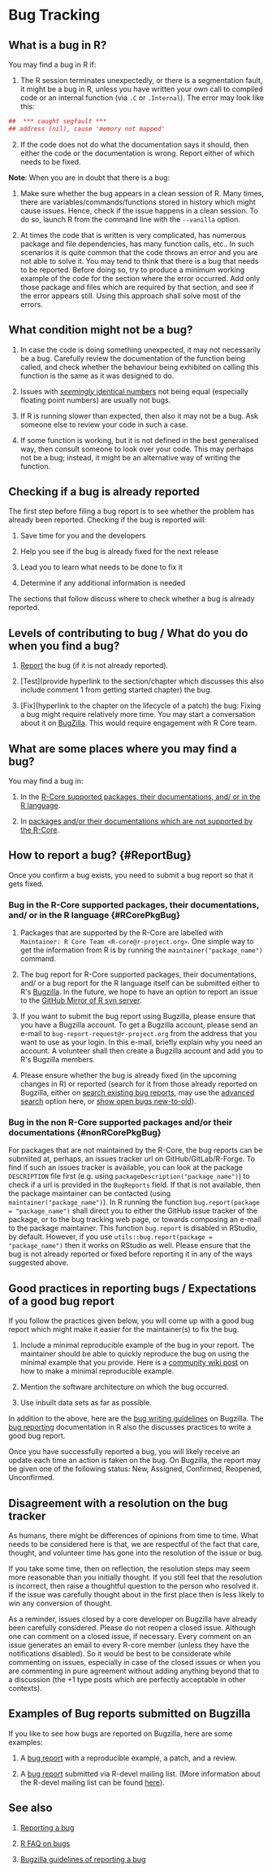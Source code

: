 # Bug Tracking

## What is a bug in R?

You may find a bug in R if:

1. The R session terminates unexpectedly, or there is a segmentation fault, it might be a bug in R, unless you have written your own call to compiled code or an internal function (via `.C` or `.Internal`). The error may look like this:


```r
##  *** caught segfault ***
## address (nil), cause 'memory not mapped'
```

2. If the code does not do what the documentation says it should, then either the code or the documentation is wrong. Report either of which needs to be fixed.

**Note**:
When you are in doubt that there is a bug:

1. Make sure whether the bug appears in a clean session of R. Many times, there are variables/commands/functions stored in history which might cause issues. Hence, check if the issue happens in a clean session. To do so, launch R from the command line with the `--vanilla` option. 

2. At times the code that is written is very complicated, has numerous package and file dependencies, has many function calls, etc.. In such scenarios it is quite common that the code throws an error and you are not able to solve it. You may tend to think that there is a bug that needs to be reported. Before doing so, try to produce a minimum working example of the code for the section where the error occurred. Add only those package and files which are required by that section, and see if the error appears still. Using this approach shall solve most of the errors.

## What condition might not be a bug?

1. In case the code is doing something unexpected, it may not necessarily be a bug. Carefully review the documentation of the function being called, and check whether the behaviour being exhibited on calling this function is the same as it was designed to do.

2. Issues with [_seemingly_ identical numbers](https://cran.r-project.org/doc/FAQ/R-FAQ.html#Why-doesn_0027t-R-think-these-numbers-are-equal_003f) not being equal (especially floating point numbers) are usually not bugs. 

3. If R is running slower than expected, then also it may not be a bug. Ask someone else to review your code in such a case.

4. If some function is working, but it is not defined in the best generalised way, then consult someone to look over your code. This may perhaps not be a bug; instead, it might be an alternative way of writing the function.

## Checking if a bug is already reported

The first step before filing a bug report is to see whether the problem has already been reported. Checking if the bug is reported will:

1. Save time for you and the developers

2. Help you see if the bug is already fixed for the next release

3. Lead you to learn what needs to be done to fix it

4. Determine if any additional information is needed

The sections that follow discuss where to check whether a bug is already reported.

## Levels of contributing to bug / What do you do when you find a bug?

1. [Report](#ReportBug) the bug (if it is not already reported).

2. [Test](provide hyperlink to the section/chapter which discusses this also include comment 1 from getting started chapter) the bug.

3. [Fix](hyperlink to the chapter on the lifecycle of a patch) the bug: Fixing a bug might require relatively more time. You may start a conversation about it on [BugZilla](https://bugs.r-project.org/bugzilla/index.cgi). This would require engagement with R Core team.

## What are some places where you may find a bug?

You may find a bug in:

1. In the [R-Core supported packages, their documentations, and/ or in the R language](#RCorePkgBug).

2. In [packages and/or their documentations which are not supported by the R-Core](#nonRCorePkgBug).

## How to report a bug? {#ReportBug}

Once you confirm a bug exists, you need to submit a bug report so that it gets fixed.

### Bug in the R-Core supported packages, their documentations, and/ or in the R language {#RCorePkgBug}

1. Packages that are supported by the R-Core are labelled with `Maintainer: R Core Team <R-core@r-project.org>`. One simple way to get the information from R is by running the `maintainer("package_name")` command.

2. The bug report for R-Core supported packages, their documentations, and/ or a bug report for the R language itself can be submitted either to R's [Bugzilla](https://bugs.r-project.org/bugzilla/). In the future, we hope to have an option to report an issue to the [GitHub Mirror of R svn server](https://github.com/r-devel/r-svn/issues).

3. If you want to submit the bug report using Bugzilla, please ensure that you have a Bugzilla account. To get a Bugzilla account, please send an e-mail to `bug-report-request@r-project.org` from the address that you want to use as your login. In this e-mail, briefly explain why you need an account. A volunteer shall then create a Bugzilla account and add you to R's Bugzilla members.

4. Please ensure whether the bug is already fixed (in the upcoming changes in R) or reported (search for it from those already reported on Bugzilla, either on [search existing bug reports](https://bugs.r-project.org/bugzilla/query.cgi), may use the [advanced search](https://bugs.r-project.org/bugzilla/query.cgi?format=advanced) option here,  or [show open bugs new-to-old](https://bugs.r-project.org/bugzilla/buglist.cgi?bug_file_loc_type=allwordssubstr&bug_status=NEW&bug_status=ASSIGNED&bug_status=CONFIRMED&bug_status=REOPENED&bug_status=UNCONFIRMED&bugidtype=include&chfieldto=Now&cmdtype=doit&emailassigned_to1=1&emailassigned_to2=1&emailcc2=1&emailreporter2=1&emailtype1=substring&emailtype2=substring&field0-0-0=noop&long_desc_type=substring&order=bugs.delta_ts%20desc&query_format=advanced&short_desc_type=allwordssubstr&type0-0-0=noop)).

### Bug in the non R-Core supported packages and/or their documentations {#nonRCorePkgBug}

For packages that are not maintained by the R-Core, the bug reports can be submiited at, perhaps, an issues tracker url on GitHub/GitLab/R-Forge. To find if such an issues tracker is available, you can look at the package `DESCRIPTION` file first (e.g. using `packageDescription("package_name")`) to check if a url is provided in the `BugReports` field. If that is not available, then the package maintainer can be contacted (using `maintainer("package_name")`). In R running the function `bug.report(package = "package_name")` shall direct you to either the GitHub issue tracker of the package, or to the bug tracking web page, or towards composing an e-mail to the package maintainer. This function `bug.report` is disabled in RStudio, by default. However, if you use `utils::bug.report(package = "package_name")` then it works on RStudio as well. Please ensure that the bug is not already reported or fixed before reporting it in any of the ways suggested above.

## Good practices in reporting bugs / Expectations of a good bug report

If you follow the practices given below, you will come up with a good bug report which might make it easier for the maintainer(s) to fix the bug.

1. Include a minimal reproducible example of the bug in your report. The maintainer should be able to quickly reproduce the bug on using the minimal example that you provide. Here is a [community wiki post](https://stackoverflow.com/questions/5963269/how-to-make-a-great-r-reproducible-example) on how to make a minimal reproducible example.

2. Mention the software architecture on which the bug occurred. 

3. Use inbuilt data sets as far as possible.

In addition to the above, here are the [bug writing guidelines](https://bugs.r-project.org/bugzilla/page.cgi?id=bug-writing.html) on Bugzilla. The [bug reporting](https://www.r-project.org/bugs.html#writing-a-good-bug-report) documentation in R also the discusses practices to write a good bug report.

Once you have successfully reported a bug, you will likely receive an update each time an action is taken on the bug. On Bugzilla, the report may be given one of the following status: New, Assigned, Confirmed, Reopened, Unconfirmed.

## Disagreement with a resolution on the bug tracker

As humans, there might be differences of opinions from time to time. What needs to be considered here is that, we are respectful of the fact that care, thought, and volunteer time has gone into the resolution of the issue or bug. 

If you take some time, then on reflection, the resolution steps may seem more reasonable than you initially thought. If you still feel that the resolution is incorrect, then raise a thoughtful question to the person who resolved it. If the issue was carefully thought about in the first place then is less likely to win any conversion of thought.

As a reminder, issues closed by a core developer on Bugzilla have already been carefully considered. Please do not reopen a closed issue. Although one can comment on a closed issue, if necessary. Every comment on an issue generates an email to every R-core member (unless they have the notifications disabled). So it would be best to be considerate while commenting on issues, especially in case of the closed issues or when you are commenting in pure agreement without adding anything beyond that to a discussion (the +1 type posts which are perfectly acceptable in other contexts).

## Examples of Bug reports submitted on Bugzilla

If you like to see how bugs are reported on Bugzilla, here are some examples:

1. A [bug report](https://bugs.r-project.org/bugzilla/show_bug.cgi?id=17767) with a reproducible example, a patch, and a review.

2. A [bug report](https://stat.ethz.ch/pipermail/r-devel/2019-May/077855.html) submitted via R-devel mailing list. (More information about the R-devel mailing list can be found [here](https://stat.ethz.ch/mailman/listinfo/r-devel)).

## See also

1. [Reporting a bug](https://www.r-project.org/bugs.html)

2. [R FAQ on bugs](https://mac.r-project.org/man/R-FAQ.html#R-Bugs)

3. [Bugzilla guidelines of reporting a bug](https://bugs.r-project.org/bugzilla/page.cgi?id=bug-writing.html)
